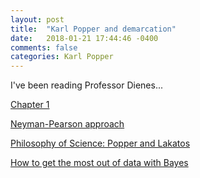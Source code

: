 ```yaml
---
layout: post
title:  "Karl Popper and demarcation"
date:   2018-01-21 17:44:46 -0400 
comments: false
categories: Karl Popper
---
```


I've been reading  Professor Dienes...

[Chapter 1](https://github.com/mchirico/mchirico.github.io/blob/master/p/9780230542310_sample.pdf)


[Neyman-Pearson approach](https://www.youtube.com/watch?v=LYcu3LoGqKc)

[Philosophy of Science: Popper and Lakatos](https://www.youtube.com/watch?v=cgvKG_3Ck7Y)

[How to get the most out of data with Bayes](https://www.youtube.com/watch?v=NHFfJEvzPIo)

<div id="fb-root"></div>
<script>(function(d, s, id) {
  var js, fjs = d.getElementsByTagName(s)[0];
  if (d.getElementById(id)) return;
  js = d.createElement(s); js.id = id;
  js.src = "//connect.facebook.net/en_US/sdk.js#xfbml=1&version=v2.8&appId=671657696349259";
  fjs.parentNode.insertBefore(js, fjs);
}(document, 'script', 'facebook-jssdk'));</script>


<!--  Enter text below, if you want -->


<div class="fb-comments"  data-numposts="5"></div>






